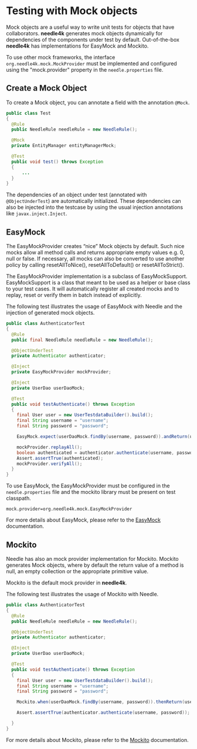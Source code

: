 # Testing with Mock objects

Mock objects are a useful way to write unit tests for objects that have collaborators. **needle4k** generates mock objects
dynamically for dependencies of the components under test by default. Out-of-the-box
**needle4k** has implementations for EasyMock and Mockito.

To use other mock frameworks, the interface `org.needle4k.mock.MockProvider` must be implemented and configured
using the "mock.provider" property in the `needle.properties` file.

## Create a Mock Object

To create a Mock object, you can annotate a field with the annotation `@Mock`.

```java
public class Test
{
  @Rule
  public NeedleRule needleRule = new NeedleRule();

  @Mock
  private EntityManager entityManagerMock;

  @Test
  public void test() throws Exception
  {
      ...
  }
}
```

The dependencies of an object under test (annotated with `@ObjectUnderTest`) are automatically initialized. These dependencies can
also
be injected into the testcase by using the usual injection annotations like `javax.inject.Inject`.

## EasyMock

The EasyMockProvider creates “nice” Mock objects by default. Such nice mocks allow all method calls and returns appropriate empty
values e.g. 0, null or false. If necessary, all mocks can also be converted to use another policy by calling resetAllToNice(),
resetAllToDefault() or resetAllToStrict().

The EasyMockProvider implementation is a subclass of EasyMockSupport. EasyMockSupport is a class that meant to be used as a helper or base
class to your test cases. It will automatically register all created mocks and to replay, reset or verify them in batch instead of
explicitly.

The following test illustrates the usage of EasyMock with Needle and the injection of generated mock objects.

```java
public class AuthenticatorTest
{
  @Rule
  public final NeedleRule needleRule = new NeedleRule();

  @ObjectUnderTest
  private Authenticator authenticator;

  @Inject
  private EasyMockProvider mockProvider;

  @Inject
  private UserDao userDaoMock;

  @Test
  public void testAuthenticate() throws Exception
  {
    final User user = new UserTestdataBuilder().build();
    final String username = "username";
    final String password = "password";

    EasyMock.expect(userDaoMock.findBy(username, password)).andReturn(user);

    mockProvider.replayAll();
    boolean authenticated = authenticator.authenticate(username, password);
    Assert.assertTrue(authenticated);
    mockProvider.verifyAll();
  }
}
```

To use EasyMock, the EasyMockProvider must be configured in the `needle.properties` file and the mockito library must be
present on test classpath.

    mock.provider=org.needle4k.mock.EasyMockProvider

For more details about EasyMock, please refer to the [EasyMock](https://easymock.org) documentation.

## Mockito

Needle has also an mock provider implementation for Mockito. Mockito generates Mock objects, where by default the return value of a method is
null, an empty collection or the appropriate primitive value.

Mockito is the default mock provider in **needle4k**.

The following test illustrates the usage of Mockito with Needle.

```java
public class AuthenticatorTest
{
  @Rule
  public NeedleRule needleRule = new NeedleRule();

  @ObjectUnderTest
  private Authenticator authenticator;

  @Inject
  private UserDao userDaoMock;

  @Test
  public void testAuthenticate() throws Exception
  {
    final User user = new UserTestdataBuilder().build();
    final String username = "username";
    final String password = "password";

    Mockito.when(userDaoMock.findBy(username, password)).thenReturn(user);

    Assert.assertTrue(authenticator.authenticate(username, password));

  }
}
```

For more details about Mockito, please refer to the [Mockito](http://mockito.org) documentation.
